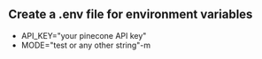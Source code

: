 ## Create a .env file for environment variables
- API_KEY="your pinecone API key"
- MODE="test or any other string"-m